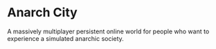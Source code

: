 # Anarch City
A massively multiplayer persistent online world for people who want to experience a simulated anarchic society.
